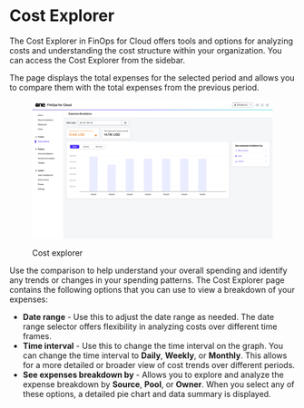 # Cost Explorer

The Cost Explorer in FinOps for Cloud offers tools and options for analyzing costs and understanding the cost structure within your organization. You can access the Cost Explorer from the sidebar.&#x20;

The page displays the total expenses for the selected period and allows you to compare them with the total expenses from the previous period.

<figure><img src="../../.gitbook/assets/finOps_cost_explorer.png" alt=""><figcaption><p>Cost explorer</p></figcaption></figure>

Use the comparison to help understand your overall spending and identify any trends or changes in your spending patterns. The Cost Explorer page contains the following options that you can use to view a breakdown of your expenses:

* **Date range** - Use this to adjust the date range as needed. The date range selector offers flexibility in analyzing costs over different time frames.
* **Time interval** - Use this to change the time interval on the graph. You can change the time interval to **Daily**, **Weekly**, or **Monthly**. This allows for a more detailed or broader view of cost trends over different periods.
* **See expenses breakdown by** - Allows you to explore and analyze the expense breakdown by **Source**, **Pool**, or **Owner**. When you select any of these options, a detailed pie chart and data summary is displayed.
